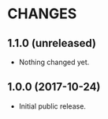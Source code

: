 # CHANGES

## 1.1.0 (unreleased)

- Nothing changed yet.

## 1.0.0 (2017-10-24)

- Initial public release.
